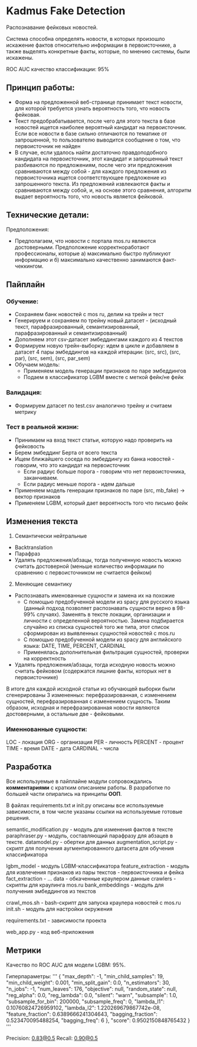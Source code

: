 # Kadmus Fake Detection
Распознавание фейковых новостей.

Система способна определять новости, в которых произошло искажение фактов относительно информации в первоисточнике, а также выделять конкретные факты, которые, по мнению системы, были искажены.

ROC AUC качество классификации: 95%


## Принцип работы:

* Форма на предложенной веб-странице принимает текст новости, для которой требуется узнать вероятность того, что новость фейковая.
* Текст предобрабатывается, после чего для этого текста в базе новостей ищется наиболее вероятный кандидат на первоисточник. Если все новости в базе сильно отличаются по тематике от запрошенной, то пользователю выводится сообщение о том, что первоисточник не найден
* В случае, если удалось найти достаточно правдоподобного кандидата на первоисточник, этот кандидат и запрошенный текст разбиваются по предложениям, после чего эти предложения сравниваются между собой - для каждого предложения из первоисточника ищется соответствующее предложение из запрошенного текста. Из предложений извлекаются факты и сравниваются между собой, и, на основе этого сравнения, алгоритм выдает вероятность того, что новость является фейковой. 


## Технические детали:

Предположения:
* Предполагаем, что новости с портала mos.ru являются достоверными. Предположение корректноработают профессионалы, которые а) максимально быстро публикуют информацию и б) максимально качественно занимаются факт-чеккингом. 


## Пайплайн 

### Обучение:

* Сохраняем банк новостей с mos ru, делим на трейн и тест
* Генерируем и сохраняем по трейну новый датасет - (исходный текст, парафразированный, семантизированный, парафразированный и семантизированный)
* Дополняем этот csv-датасет эмбеддингами каждого из 4 текстов 
* Формируем новую трейн-выборку: идем в цикле и добавляем в датасет 4 пары эмбеддингов на каждой итерации: (src, src), (src, par), (src, sem), (src, par_sem) 
* Обучаем модель:
    * Применяем модель генерации признаков по паре эмбеддингов
    * Подаем в классификатор LGBM вместе с меткой фейк/не фейк 

### Валидация:

* Формируем датасет по test.csv аналогично трейну и считаем метрику

### Тест в реальной жизни:

* Принимаем на вход текст статьи, которую надо проверить на фейковость
* Берем эмбеддинг Берта от всего текста
* Ищем ближайшего соседа по эмбеддингу из банка новостей  - говорим, что это кандидат на первоисточник
    * Если радиус больше порога - говорим что нет первоисточника, заканчиваем.
    * Если радиус меньше порога - идем дальше
* Применяем модель генерации признаков по паре (src, mb_fake) -> вектор признаков
* Применяем LGBM, который дает вероятность того что письмо фейк 


## Изменения текста 

1. Семантически нейтральные 
* Backtranslation
* Парафраз  
* Удалять предложения/абзацы, тогда полученную новость можно считать достоверной (меньше количество информации по сравнению с первоисточником не считается фейком)


2. Меняющие семантику 
* Распознавать именованные сущности и замена их на похожие 
	* С помощью предобученной модели из spacy для русского языка (данный подход позволяет распознавать сущности верно в 98-99% случаях). Заменять в тексте локации, организации и личности с определенной вероятностью. Замена подбирается случайно из списка сущностей того же типа, этот список сформирован из выявленных сущностей новостей с mos.ru
	* С помощью предобученной модели из spacy для английского языка: DATE, TIME, PERCENT, CARDINAL 
	* Применялась дополнительная фильтрация сущностей, проверки на корректность
* Удалять предложения/абзацы, тогда исходную новость можно считать фейковом (содержатся лишние факты, которых нет в первоисточнике)


В итоге для каждой исходной статьи из обучающей выборки были сгенерированы 3 измененных: перефразированная, с изменением сущностей, перефразированная с изменением сущность. Таким образом, исходная и перефразированная новости являются достоверными, а остальные две - фейковыми. 


### Именнованные сущности:

LOC - локация
ORG - организация
PER - личность 
PERCENT - процент
TIME - время
DATE - дата
CARDINAL - числа


## Разработка

Все используемые в пайплайне модули сопровождались **комментариями** с кратким описанием работы. В разработке по большей части опирались на принципы **ООП**.

В файлах requirements.txt и init.py описаны все используемые зависимости, в том числе указаны ссылки на используемые готовые решения.


semantic_modification.py - модуль для изменения фактов в тексте
paraphraser.py - модуль, составляющий парафразу для абзацев в тексте. 
datamodel.py - обертки для данных
augmentation_script.py - скрипт для получения аугментированного датасета для обучения классификатора

lgbm_model - модуль LGBM-классификатора 
feature_extraction - модуль для извлечения признаков из пары текстов - первоисточника и фейка
fact_extraction - ...
data - обкаченные краулером данные 
crawlers - скрипты для краулинга mos.ru
bank_embeddings - модуль для получения эмбеддингов из текстов

crawl_mos.sh - bash-скрипт для запуска краулера новостей с mos.ru
init.sh - модуль для настройки окружения

requirements.txt - зависимости проекта

web_app.py - код веб-приложения


##  Метрики

Качество по ROC AUC для модели LGBM: 95%.

Гиперпараметры:
'''
{
       "max_depth": -1,
        "min_child_samples": 19,
        "min_child_weight": 0.001,
        "min_split_gain": 0.0,
        "n_estimators": 30,
        "n_jobs": -1,
        "num_leaves": 176,
        "objective": null,
        "random_state": null,
        "reg_alpha": 0.0,
        "reg_lambda": 0.0,
        "silent": "warn",
        "subsample": 1.0,
        "subsample_for_bin": 200000,
        "subsample_freq": 0,
        "lambda_l1": 0.10760824726959102,
        "lambda_l2": 1.220269679867742e-08,
        "feature_fraction": 0.6389666241304643,
        "bagging_fraction": 0.523470095488254,
        "bagging_freq": 6
    },
    "score": 0.9502150848765432
}
'''

Precision: 0.83@0.5
Recall: 0.90@0.5
